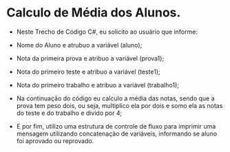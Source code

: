 # Calculo de Média dos Alunos.

- Neste Trecho de Código C#, eu solicito ao usuário que informe:

- Nome do Aluno e atrubuo a variável (aluno);
- Nota da primeira prova e atribuo a variável (prova1);
- Nota do primeiro teste e atribuo a variável (teste1);
- Nota do primeiro trabalho e atribuo a variável (trabalho1);

- Na continuação do código eu calculo a média das notas, sendo que a prova tem peso dois, ou seja, multiplico ela por dois e somo ela as notas do teste e do trabalho e divido por 4;

- E por fim, utilizo uma estrutura de controle de fluxo para imprimir uma mensagem utilizando concatenação de variáveis, informando se aluno foi aprovado ou reprovado.